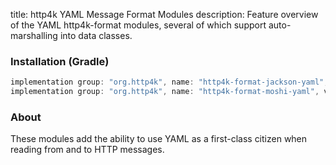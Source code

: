 title: http4k YAML Message Format Modules
description: Feature overview of the YAML http4k-format modules, several of which support auto-marshalling into data classes.

### Installation (Gradle)

```groovy
implementation group: "org.http4k", name: "http4k-format-jackson-yaml", version: "4.25.5.2"
implementation group: "org.http4k", name: "http4k-format-moshi-yaml", version: "4.25.5.2"
```

### About
These modules add the ability to use YAML as a first-class citizen when reading from and to HTTP messages. 

[http4k]: https://http4k.org
